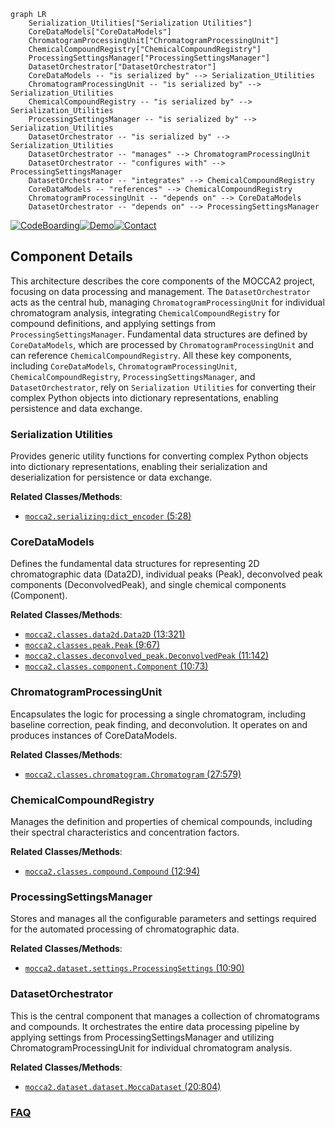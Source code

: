 ```mermaid
graph LR
    Serialization_Utilities["Serialization Utilities"]
    CoreDataModels["CoreDataModels"]
    ChromatogramProcessingUnit["ChromatogramProcessingUnit"]
    ChemicalCompoundRegistry["ChemicalCompoundRegistry"]
    ProcessingSettingsManager["ProcessingSettingsManager"]
    DatasetOrchestrator["DatasetOrchestrator"]
    CoreDataModels -- "is serialized by" --> Serialization_Utilities
    ChromatogramProcessingUnit -- "is serialized by" --> Serialization_Utilities
    ChemicalCompoundRegistry -- "is serialized by" --> Serialization_Utilities
    ProcessingSettingsManager -- "is serialized by" --> Serialization_Utilities
    DatasetOrchestrator -- "is serialized by" --> Serialization_Utilities
    DatasetOrchestrator -- "manages" --> ChromatogramProcessingUnit
    DatasetOrchestrator -- "configures with" --> ProcessingSettingsManager
    DatasetOrchestrator -- "integrates" --> ChemicalCompoundRegistry
    CoreDataModels -- "references" --> ChemicalCompoundRegistry
    ChromatogramProcessingUnit -- "depends on" --> CoreDataModels
    DatasetOrchestrator -- "depends on" --> ProcessingSettingsManager
```
[![CodeBoarding](https://img.shields.io/badge/Generated%20by-CodeBoarding-9cf?style=flat-square)](https://github.com/CodeBoarding/GeneratedOnBoardings)[![Demo](https://img.shields.io/badge/Try%20our-Demo-blue?style=flat-square)](https://www.codeboarding.org/demo)[![Contact](https://img.shields.io/badge/Contact%20us%20-%20contact@codeboarding.org-lightgrey?style=flat-square)](mailto:contact@codeboarding.org)

## Component Details

This architecture describes the core components of the MOCCA2 project, focusing on data processing and management. The `DatasetOrchestrator` acts as the central hub, managing `ChromatogramProcessingUnit` for individual chromatogram analysis, integrating `ChemicalCompoundRegistry` for compound definitions, and applying settings from `ProcessingSettingsManager`. Fundamental data structures are defined by `CoreDataModels`, which are processed by `ChromatogramProcessingUnit` and can reference `ChemicalCompoundRegistry`. All these key components, including `CoreDataModels`, `ChromatogramProcessingUnit`, `ChemicalCompoundRegistry`, `ProcessingSettingsManager`, and `DatasetOrchestrator`, rely on `Serialization Utilities` for converting their complex Python objects into dictionary representations, enabling persistence and data exchange.

### Serialization Utilities
Provides generic utility functions for converting complex Python objects into dictionary representations, enabling their serialization and deserialization for persistence or data exchange.


**Related Classes/Methods**:

- <a href="https://github.com/Bayer-Group/MOCCA/blob/master/src/mocca2/serializing.py#L5-L28" target="_blank" rel="noopener noreferrer">`mocca2.serializing:dict_encoder` (5:28)</a>


### CoreDataModels
Defines the fundamental data structures for representing 2D chromatographic data (Data2D), individual peaks (Peak), deconvolved peak components (DeconvolvedPeak), and single chemical components (Component).


**Related Classes/Methods**:

- <a href="https://github.com/Bayer-Group/MOCCA/blob/master/src/mocca2/classes/data2d.py#L13-L321" target="_blank" rel="noopener noreferrer">`mocca2.classes.data2d.Data2D` (13:321)</a>
- <a href="https://github.com/Bayer-Group/MOCCA/blob/master/src/mocca2/classes/peak.py#L9-L67" target="_blank" rel="noopener noreferrer">`mocca2.classes.peak.Peak` (9:67)</a>
- <a href="https://github.com/Bayer-Group/MOCCA/blob/master/src/mocca2/classes/deconvolved_peak.py#L11-L142" target="_blank" rel="noopener noreferrer">`mocca2.classes.deconvolved_peak.DeconvolvedPeak` (11:142)</a>
- <a href="https://github.com/Bayer-Group/MOCCA/blob/master/src/mocca2/classes/component.py#L10-L73" target="_blank" rel="noopener noreferrer">`mocca2.classes.component.Component` (10:73)</a>


### ChromatogramProcessingUnit
Encapsulates the logic for processing a single chromatogram, including baseline correction, peak finding, and deconvolution. It operates on and produces instances of CoreDataModels.


**Related Classes/Methods**:

- <a href="https://github.com/Bayer-Group/MOCCA/blob/master/src/mocca2/classes/chromatogram.py#L27-L579" target="_blank" rel="noopener noreferrer">`mocca2.classes.chromatogram.Chromatogram` (27:579)</a>


### ChemicalCompoundRegistry
Manages the definition and properties of chemical compounds, including their spectral characteristics and concentration factors.


**Related Classes/Methods**:

- <a href="https://github.com/Bayer-Group/MOCCA/blob/master/src/mocca2/classes/compound.py#L12-L94" target="_blank" rel="noopener noreferrer">`mocca2.classes.compound.Compound` (12:94)</a>


### ProcessingSettingsManager
Stores and manages all the configurable parameters and settings required for the automated processing of chromatographic data.


**Related Classes/Methods**:

- <a href="https://github.com/Bayer-Group/MOCCA/blob/master/src/mocca2/dataset/settings.py#L10-L90" target="_blank" rel="noopener noreferrer">`mocca2.dataset.settings.ProcessingSettings` (10:90)</a>


### DatasetOrchestrator
This is the central component that manages a collection of chromatograms and compounds. It orchestrates the entire data processing pipeline by applying settings from ProcessingSettingsManager and utilizing ChromatogramProcessingUnit for individual chromatogram analysis.


**Related Classes/Methods**:

- <a href="https://github.com/Bayer-Group/MOCCA/blob/master/src/mocca2/dataset/dataset.py#L20-L804" target="_blank" rel="noopener noreferrer">`mocca2.dataset.dataset.MoccaDataset` (20:804)</a>




### [FAQ](https://github.com/CodeBoarding/GeneratedOnBoardings/tree/main?tab=readme-ov-file#faq)
